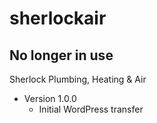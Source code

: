 # sherlockair
## **No longer in use**
Sherlock Plumbing, Heating &amp; Air
  * Version 1.0.0
    * Initial WordPress transfer
